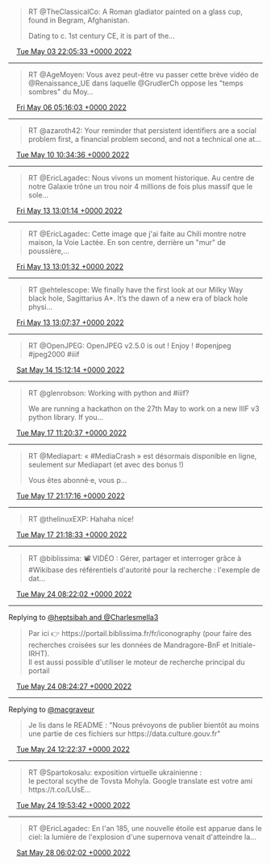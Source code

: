 > RT @TheClassicalCo: A Roman gladiator painted on a glass cup, found in Begram, Afghanistan\.  
>   
> Dating to c\. 1st century CE, it is part of the…

<img src="../../media/tweet.ico" width="12" /> [Tue May 03 22:05:33 +0000 2022](https://twitter.com/regisrob/status/1521611949183840256)

----

> RT @AgeMoyen: Vous avez peut\-être vu passer cette brève vidéo de @Renaissance\_UE dans laquelle @GrudlerCh oppose les "temps sombres" du Moy…

<img src="../../media/tweet.ico" width="12" /> [Fri May 06 05:16:03 +0000 2022](https://twitter.com/regisrob/status/1522445065251078146)

----

> RT @azaroth42: Your reminder that persistent identifiers are a social problem first, a financial problem second, and not a technical one at…

<img src="../../media/tweet.ico" width="12" /> [Tue May 10 10:34:36 +0000 2022](https://twitter.com/regisrob/status/1523974778893352960)

----

> RT @EricLagadec: Nous vivons un moment historique\. Au centre de notre Galaxie trône un trou noir 4 millions de fois plus massif que le sole…

<img src="../../media/tweet.ico" width="12" /> [Fri May 13 13:01:14 +0000 2022](https://twitter.com/regisrob/status/1525098847952850944)

----

> RT @EricLagadec: Cette image que j'ai faite au Chili montre notre  maison, la Voie Lactée\. En son centre, derrière un "mur" de poussière,…

<img src="../../media/tweet.ico" width="12" /> [Fri May 13 13:01:32 +0000 2022](https://twitter.com/regisrob/status/1525098922133405697)

----

> RT @ehtelescope: We finally have the first look at our Milky Way black hole, Sagittarius A\*\. It’s the dawn of a new era of black hole physi…

<img src="../../media/tweet.ico" width="12" /> [Fri May 13 13:07:37 +0000 2022](https://twitter.com/regisrob/status/1525100451229728768)

----

> RT @OpenJPEG: OpenJPEG v2\.5\.0 is out \! Enjoy \! \#openjpeg \#jpeg2000 \#iiif

<img src="../../media/tweet.ico" width="12" /> [Sat May 14 15:12:14 +0000 2022](https://twitter.com/regisrob/status/1525494203043794945)

----

> RT @glenrobson: Working with python and \#iiif?   
>   
> We are running a hackathon on the 27th May to work on a new IIIF v3 python library\. If you…

<img src="../../media/tweet.ico" width="12" /> [Tue May 17 11:20:37 +0000 2022](https://twitter.com/regisrob/status/1526523077831565312)

----

> RT @Mediapart: « \#MediaCrash » est désormais disponible en ligne, seulement sur Mediapart \(et avec des bonus \!\)  
>   
> Vous êtes abonné·e, vous p…

<img src="../../media/tweet.ico" width="12" /> [Tue May 17 21:17:16 +0000 2022](https://twitter.com/regisrob/status/1526673228910972928)

----

> RT @thelinuxEXP: Hahaha nice\!

<img src="../../media/tweet.ico" width="12" /> [Tue May 17 21:18:33 +0000 2022](https://twitter.com/regisrob/status/1526673551184510977)

----

> RT @biblissima: 📽️ VIDÉO : Gérer, partager et interroger grâce à \#Wikibase des référentiels d'autorité pour la recherche : l'exemple de dat…

<img src="../../media/tweet.ico" width="12" /> [Tue May 24 08:22:02 +0000 2022](https://twitter.com/regisrob/status/1529014849799430145)

----

Replying to [@heptsibah and @Charlesmella3](https://twitter.com/heptsibah/status/1528450887995252737)

> Par ici 👉 https://portail\.biblissima\.fr/fr/iconography \(pour faire des recherches croisées sur les données de Mandragore\-BnF et Initiale\-IRHT\)\.   
> Il est aussi possible d'utiliser le moteur de recherche principal du portail

<img src="../../media/tweet.ico" width="12" /> [Tue May 24 08:24:27 +0000 2022](https://twitter.com/regisrob/status/1529015455834333184)

----

Replying to [@macgraveur](https://twitter.com/macgraveur/status/1529051083439480834)

> Je lis dans le README : "Nous prévoyons de publier bientôt au moins une partie de ces fichiers sur https://data\.culture\.gouv\.fr"

<img src="../../media/tweet.ico" width="12" /> [Tue May 24 12:22:37 +0000 2022](https://twitter.com/regisrob/status/1529075395135422465)

----

> RT @Spartokosalu: exposition virtuelle ukrainienne :   
> le pectoral scythe de Tovsta Mohyla\. Google translate est votre ami https://t\.co/LUsE…

<img src="../../media/tweet.ico" width="12" /> [Tue May 24 19:53:42 +0000 2022](https://twitter.com/regisrob/status/1529188913658703874)

----

> RT @EricLagadec: En l'an 185, une nouvelle étoile est apparue dans le ciel: la lumière de l'explosion d'une supernova venait d'atteindre la…

<img src="../../media/tweet.ico" width="12" /> [Sat May 28 06:02:02 +0000 2022](https://twitter.com/regisrob/status/1530429169720500224)
